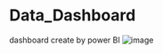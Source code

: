 # Data_Dashboard
dashboard create by power BI
![image](https://user-images.githubusercontent.com/98221086/236852318-49c3b020-12e3-4126-a9a9-9f43d7b05539.png)
